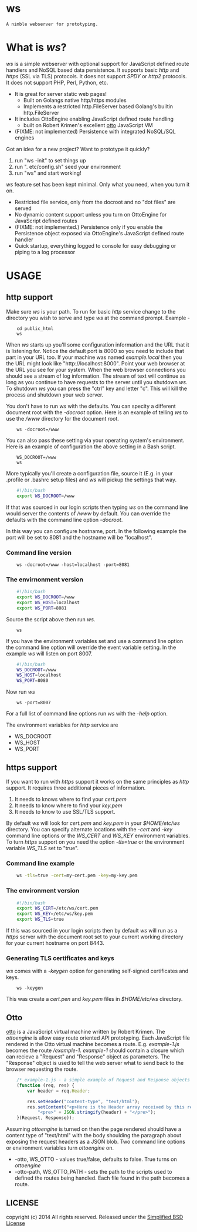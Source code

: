 ws
==

    A nimble webserver for prototyping. 


# What is _ws_?

*ws* is a simple webserver with optional support for JavaScript defined route handlers and NoSQL based data persistence.  It supports basic _http_ and _https_ (SSL via TLS) protocols.  It does not support _SPDY_ or _http2_ protocols. It does not support PHP, Perl, Python, etc.

+ It is great for server static web pages!
    - Built on Golangs native http/https modules
    - Implements a restricted http.FileServer based Golang's builtin http.FileServer
+ It includes OttoEngine enabling JavaScript defined route handling
    - built on Robert Krimen's excellent [otto](https://github.com/robertkrimen/otto) JavaScript VM
+ (FIXME: not implemented) Persistence with integrated NoSQL/SQL engines

Got an idea for a new project? Want to prototype it quickly? 

1. run "ws -init" to set things up
2. run ". etc/config.sh" seed your environment
3. run "ws" and start working!

_ws_ feature set has been kept minimal. Only what you need, when you turn it on.

+ Restricted file service, only from the docroot and no "dot files" are served
+ No dynamic content support unless you turn on OttoEngine for JavaScript defined routes
+ (FIXME: not implemented.) Persistence only if you enable the Persistence object exposed via OttoEngine's JavaScript defined route handler
+ Quick startup, everything logged to console for easy debugging or piping to a log processor


# USAGE

## http support

Make sure _ws_ is your path. To run for basic _http_ service change to 
the directory you wish to serve and type _ws_ at the command prompt. Example -

```shell
    cd public_html
    ws
```

When _ws_ starts up you'll some configuration information and the URL that it is listening for. Notice the default port is 8000 so you need to include that part in your URL too. If your machine was named _example.local_ then you the URL might look like "http://localhost:8000". Point your web browser at the URL you see for your system.  When the web browser connections you should see a stream of log information. The stream of text will continue as long as you continue to have requests to the server until you shutdown _ws_. To shutdown _ws_ you can press the "ctrl" key and letter "c". This will kill the process and shutdown your web server.

You don't have to run _ws_ with the defaults.  You can specity a different document root with the _-docroot_ option. Here is an example of telling _ws_ to use the */www* directory for the document root.

```shell
    ws -docroot=/www
```

You can also pass these setting via your operating system's environment. Here is an example of configuration the above setting in a Bash script.


```shell
    WS_DOCROOT=/www
    ws
```

More typically you'll create a configuration file, source it (E.g. in your .profile or .bashrc setup files) and _ws_ will pickup the settings that way.

```bash
    #!/bin/bash
    export WS_DOCROOT=/www
```

If that was sourced in our login scripts then typing _ws_ on the command line would server the contents of */www* by default. You can override the defaults with the command line option _-docroot_.

In this way you can configure hostname, port.  In the following example
the port will be set to 8081 and the hostname will be "localhost".


### Command line version

```shell
    ws -docroot=/www -host=localhost -port=8081
```

### The envirnonment version

```bash
    #!/bin/bash
    export WS_DOCROOT=/www
    export WS_HOST=localhost
    export WS_PORT=8081
```

Source the script above then run _ws_.

```shell
    ws
```

If you have the environment variables set and use a command line option
the command line option will override the event variable setting. In the
example _ws_ will listen on port 8007.

```bash
    #!/bin/bash
    WS_DOCROOT=/www
    WS_HOST=localhost
    WS_PORT=8080
```

Now run _ws_

```
    ws -port=8007
```

For a full list of command line options run _ws_ with the _-help_ option.

The environment variables for _http_ service are

+ WS_DOCROOT
+ WS_HOST
+ WS_PORT


## https support

If you want to run with _https_ support it works on the same principles as _http_ support. It requires three additional pieces of information. 

1. It needs to knows where to find your *cert.pem*
2. It needs to know where to find your  *key.pem*
3. It needs to know to use SSL/TLS support.

By default _ws_ will look for *cert.pem* and *key.pem* in your *$HOME/etc/ws* directory. You can specify alternate locations with the _-cert_ and _-key_ command line options or the _WS\_CERT_ and _WS\_KEY_ environment variables.  To turn _https_ support on you need the option _-tls=true_ or the environment variable _WS\_TLS_ set to "true".


### Command line example

```bash
    ws -tls=true -cert=my-cert.pem -key=my-key.pem
```


### The environment version

```bash
    #!/bin/bash
    export WS_CERT=/etc/ws/cert.pem
    export WS_KEY=/etc/ws/key.pem
    export WS_TLS=true
```

If this was sourced in your login scripts then by default _ws_ will run as a 
_https_ server with the document root set to your current working directory for your current hostname on port 8443.


### Generating TLS certificates and keys

_ws_ comes with a *-keygen* option for generating self-signed certificates and keys.

```SHELL
    ws -keygen
```

This was create a *cert.pen* and *key.pem* files in *$HOME/etc/ws* directory.


## Otto

[otto](https://github.com/robertkrimen/otto) is a JavaScript virtual machine written by Robert Krimen.  The _ottoengine_ is allow easy route oriented API prototyping.  Each JavaScript file rendered in the Otto virtual machine becomes a route.  E.g. *example-1.js* becomes the route */example-1*. *example-1* should contain a closure which can recieve a "Request" and "Response" object as parameters. The "Response" object is used to tell the web server what to send back to the browser requesting the route.

```JavaScript
    /* example-1.js - a simple example of Request and Response objects */
    (function (req, res) {
        var header = req.Header;

        res.setHeader("content-type", "text/html");
        res.setContent("<p>Here is the Header array received by this request</p>" +
            "<pre>" + JSON.stringify(header) + "</pre>");
    }(Request, Response));
```

Assuming _ottoengine_ is turned on then the page rendered should have a content type of "text/html" with the body shoulding the paragraph about exposing the request headers as a JSON blob.  Two command line options or environment variables turn _ottoengine_ on.

+ -otto, WS_OTTO - values true/false, defaults to false. True turns on _ottoengine_
+ -otto-path, WS_OTTO_PATH - sets the path to the scripts used to defined the routes being handled. Each file found in the path becomes a route.



## LICENSE

copyright (c) 2014 All rights reserved.
Released under the [Simplified BSD License](http://opensource.org/licenses/bsd-license.php)
